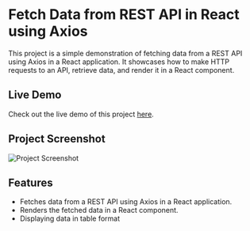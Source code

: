 # Fetch Data from REST API in React using Axios

This project is a simple demonstration of fetching data from a REST API using Axios in a React application. It showcases how to make HTTP requests to an API, retrieve data, and render it in a React component.

## Live Demo

Check out the live demo of this project [here](https://rest-api-axios-data-fetching.pages.dev/).

## Project Screenshot

![Project Screenshot](<img width="780" alt="Screenshot 2023-06-13 101324" src="https://github.com/KiranThilak/REST-API-Axios-data-fetching/assets/91961344/22cdaa2c-3418-4bcb-928c-f88b121016b0">)

## Features

- Fetches data from a REST API using Axios in a React application.
- Renders the fetched data in a React component.
- Displaying data in table format
